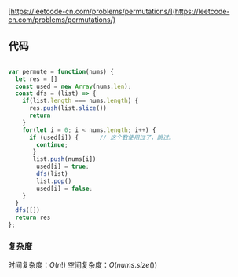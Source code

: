 [https://leetcode-cn.com/problems/permutations/](https://leetcode-cn.com/problems/permutations/)


## 代码
```js

var permute = function(nums) {
  let res = []
  const used = new Array(nums.len);
  const dfs = (list) => {
    if(list.length === nums.length) {
      res.push(list.slice())
      return
    }
    for(let i = 0; i < nums.length; i++) {
      if (used[i]) {      // 这个数使用过了，跳过。
        continue;
       }
       list.push(nums[i])
        used[i] = true; 
        dfs(list)
        list.pop()
        used[i] = false; 
    }
  }
  dfs([])
  return res
};

```

### 复杂度
时间复杂度：$O(n!)$
空间复杂度：$O(nums.size())$